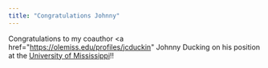 ```yaml
---
title: "Congratulations Johnny"
---
```

Congratulations to my coauthor <a href="https://olemiss.edu/profiles/jcduckin" Johnny Ducking</a> on his position at the <a href="https://olemiss.edu/"> University of Mississippi</a>!!
